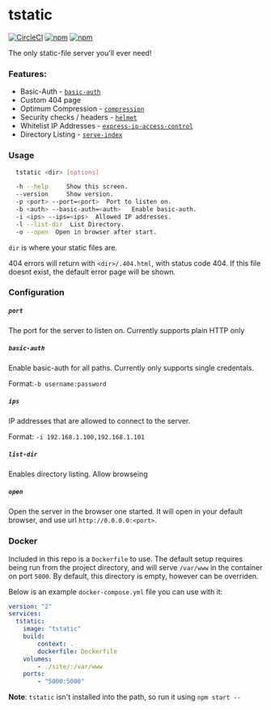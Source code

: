 # tstatic

[![CircleCI](https://img.shields.io/circleci/project/github/RealOrangeOne/tstatic.svg?style=flat-square)](https://circleci.com/gh/RealOrangeOne/tstatic/)
[![npm](https://img.shields.io/npm/dm/tstatic.svg?style=flat-square)](https://www.npmjs.com/package/tstatic)
[![npm](https://img.shields.io/npm/v/tstatic.svg?style=flat-square)](https://www.npmjs.com/package/tstatic)

The only static-file server you'll ever need!

### Features:
- Basic-Auth - [`basic-auth`](https://www.npmjs.com/package/basic-auth)
- Custom 404 page
- Optimum Compression - [`compression`](https://www.npmjs.com/package/compression)
- Security checks / headers - [`helmet`](https://www.npmjs.com/package/helmet)
- Whitelist IP Addresses - [`express-ip-access-control`](https://www.npmjs.com/package/express-ip-access-control)
- Directory Listing - [`serve-index`](https://www.npmjs.com/package/serve-index)

### Usage
```bash
  tstatic <dir> [options]

  -h --help     Show this screen.
  --version     Show version.
  -p <port> --port=<port>  Port to listen on.
  -b <auth> --basic-auth=<auth>   Enable basic-auth.
  -i <ips> --ips=<ips>  Allowed IP addresses.
  -l --list-dir  List Directory.
  -o --open  Open in browser after start.
```
`dir` is where your static files are.

404 errors will return with `<dir>/.404.html`, with status code 404. If this file doesnt exist, the default error page will be shown.


### Configuration

##### `port`
The port for the server to listen on. Currently supports plain HTTP only

##### `basic-auth`
Enable basic-auth for all paths. Currently only supports single credentals.

Format:`-b username:password`

##### `ips`
IP addresses that are allowed to connect to the server.

Format: `-i 192.168.1.100,192.168.1.101`

##### `list-dir`
Enables directory listing. Allow browseing

##### `open`
Open the server in the browser one started. It will open in your default browser, and use url `http://0.0.0.0:<port>`.

### Docker
Included in this repo is a `Dockerfile` to use. The default setup requires being run from the project directory, and will serve `/var/www` in the container on port `5000`. By default, this directory is empty, however can be overriden.

Below is an example `docker-compose.yml` file you can use with it:

```yml
version: "2"
services:
  tstatic:
    image: "tstatic"
    build:
        context: .
        dockerfile: Dockerfile
    volumes:
        - ./site/:/var/www
    ports:
        - "5000:5000"
```

__Note__: `tstatic` isn't installed into the path, so run it using `npm start --`
